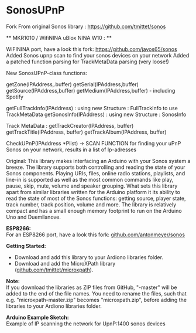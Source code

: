 # SonosUPnP


Fork From original Sonos library : https://github.com/tmittet/sonos

** MKR1010 / WifiNINA uBlox NINA W10 : **

WIFININA port, have a look this fork: https://github.com/javos65/sonos
Added Sonos upnp scan to find your sonos devices on your network
Added a patched function parsing for TrackMetaData parsing (very loose!)

New SonosUPnP-class functions:

getZone(IPAddress,.buffer)
getSerial(IPAddress,buffer)
getSource(IPAddress,buffer)
getMedium(IPAddress,buffer) - including Spotify


getFullTrackInfo(IPAddress) : using new Structure : FullTrackInfo to use TrackMetaData
getSonosInfo(IPAddress) : using new Structure : SonosInfo


Track MetaData :
getTrackCreator(IPAddress, buffer)
getTrackTitle(IPAddress, buffer)
getTrackAlbum(IPAddress, buffer)

CheckUPnP(IPAddress *Plist) -> SCAN FUNCTION for finding your uPnP Sonos on your network, results in a list of Ip-adresses

Original:
This library makes interfacing an Arduino with your Sonos system a breeze. The
library supports both controlling and reading the state of your Sonos components.
Playing URIs, files, online radio stations, playlists, and line-in is supported
as well as the most common commands like play, pause, skip, mute, volume and
speaker grouping. What sets this library apart from similar libraries written
for the Arduino platform it its ability to read the state of most of the Sonos
functions: getting source, player state, track number, track position, volume
and more. The library is relatively compact and has a small enough memory
footprint to run on the Arduino Uno and Duemilanove.


**ESP8266:**  
For an ESP8266 port, have a look this fork:
[github.com/antonmeyer/sonos](https://github.com/antonmeyer/sonos)

**Getting Started:**
- Download and add this library to your Ardiono libraries folder.
- Download and add the MicroXPath library
([github.com/tmittet/microxpath](https://github.com/tmittet/microxpath)).

**Note:**  
If you download the libraries as ZIP files from GitHub, "-master" will be added
to the end of the file names. You need to rename the files, such that e.g.
"microxpath-master.zip" becomes "microxpath.zip", before adding the libraries
to your Ardiono libraries folder.

**Arduino Example Sketch:**  
Example of IP scanning the network for UpnP:1400 sonos devices
